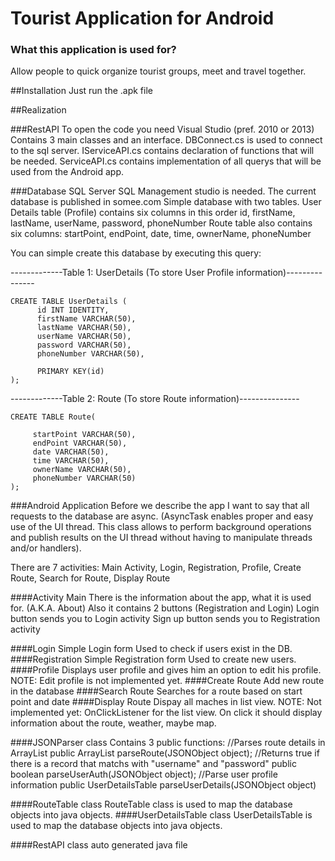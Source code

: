 # Tourist Application for Android

### What this application is used for?
Allow people to quick organize tourist groups, meet and travel together.

##Installation
Just run the .apk file

##Realization

###RestAPI
To open the code you need Visual Studio (pref. 2010 or 2013)
Contains 3 main classes and an interface.
DBConnect.cs is used to connect to the sql server.
IServiceAPI.cs contains declaration of functions that will be needed.
ServiceAPI.cs contains implementation of all querys that will be used from the Android app.

###Database
SQL Server
SQL Management studio is needed.
The current database is published in somee.com
Simple database with two tables.
User Details table (Profile) contains six columns in this order id, firstName, lastName, userName, password, phoneNumber
Route table also contains six columns: startPoint, endPoint, date, time, ownerName, phoneNumber

You can simple create this database by executing this query:

-------------Table 1: UserDetails (To store User Profile information)---------------
```
CREATE TABLE UserDetails (
      id INT IDENTITY,
      firstName VARCHAR(50),
      lastName VARCHAR(50),
      userName VARCHAR(50),
      password VARCHAR(50),
      phoneNumber VARCHAR(50),
      
      PRIMARY KEY(id)
);
 ```
-------------Table 2: Route (To store Route information)---------------
 ```
CREATE TABLE Route(
 
      startPoint VARCHAR(50),
      endPoint VARCHAR(50),
      date VARCHAR(50),
      time VARCHAR(50),
      ownerName VARCHAR(50),
      phoneNumber VARCHAR(50)
);
```


###Android Application
Before we describe the app I want tо say that all requests to the database are async.
(AsyncTask enables proper and easy use of the UI thread. This class allows to perform background operations and publish results on the UI thread without having to manipulate threads and/or handlers).

There are 7 activities: Main Activity, Login, Registration, Profile, Create Route, Search for Route, Display Route

####Activity Main
There is the information about the app, what it is used for. (A.K.A. About)
Also it contains 2 buttons (Registration and Login)
Login button sends you to Login activity
Sign up button sends you to Registration activity

####Login
Simple Login form
Used to check if users exist in the DB.
####Registration 
Simple Registration form
Used to create new users.
####Profile
Displays user profile and gives him an option to edit his profile.
NOTE: Edit profile is not implemented yet.
####Create Route
Add new route in the database
####Search Route
Searches for a route based on start point and date
####Display Route
Dispay all maches in list view.
NOTE: Not implemented yet: OnClickListener for the list view. On click it should display information about the route, weather, maybe map.

####JSONParser class
Contains 3 public functions:
//Parses route details in ArrayList
 public ArrayList<RouteTable> parseRoute(JSONObject object); 
//Returns true if there is a record that matchs with "username" and "password"
 public boolean parseUserAuth(JSONObject object); 
//Parse user profile information 
 public UserDetailsTable parseUserDetails(JSONObject object)

####RouteTable class
RouteTable class is used to map the database objects into java objects.
####UserDetailsTable class
UserDetailsTable is used to map the database objects into java objects.

####RestAPI class
auto generated java file 


 
